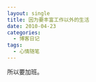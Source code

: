 ```yaml
---
layout: single
title: 因为要丰富工作以外的生活
date: 2010-04-23
categories:
  - 博客日记
tags:
  - 心情随笔
---
```


所以要加班。
